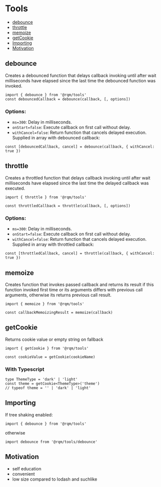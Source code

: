 # Tools
* [debounce](#debounce)
* [throttle](#throttle)
* [memoize](#memoize)
* [getCookie](#getcookie)
* [Importing](#importing)
* [Motivation](#motivation)

## debounce
Creates a debounced function that delays callback invoking until after wait milliseconds have elapsed since the last time the debounced function was invoked. 

```
import { debounce } from '@rqm/tools'
const debouncedCallback = debounce(callback, [, options])
```
### Options:
* `ms=300`: Delay in milliseconds.
* `onStart=false`: Execute callback on first call without delay.
* `withCancel=false`: Return function that cancels delayed execution. Supplied in array with debounced callback:
```
const [debouncedCallback, cancel] = debounce(callback, { withCancel: true })
```

## throttle
Creates a throttled function that delays callback invoking until after wait milliseconds have elapsed since the last time the delayed callback was executed. 

```
import { throttle } from '@rqm/tools'

const throttledCallback = throttle(callback, [, options])
```
### Options:
* `ms=300`: Delay in milliseconds.
* `onStart=false`: Execute callback on first call without delay.
* `withCancel=false`: Return function that cancels delayed execution. Supplied in array with throttled callback:
```
const [throttledCallback, cancel] = throttle(callback, { withCancel: true })
```

## memoize
Creates function that invokes passed callback and returns its result if this function invoked first time or its arguments differs with previous call arguments, otherwise its returns previous call result.

```
import { memoize } from '@rqm/tools'

const callbackMemoizingResult = memoize(callback)
```

## getCookie
Returns cookie value or empty string on fallback

```
import { getCookie } from '@rqm/tools'

const cookieValue = getCookie(cookieName)
```

### With Typescript
```
type ThemeType = 'dark' | 'light'
const theme = getCookie<ThemeType>('theme')
// typeof theme = '' | 'dark' | 'light'
```

## Importing
If tree shaking enabled:
```
import { debounce } from '@rqm/tools'
```
otherwise
```
import debounce from '@rqm/tools/debounce'
```


## Motivation
* self education
* convenient
* low size compared to lodash and suchlike